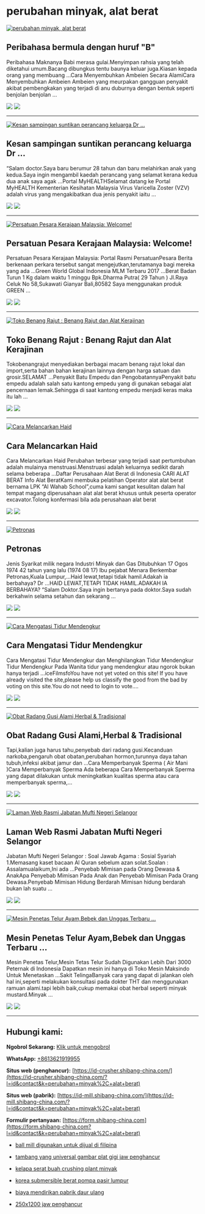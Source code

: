 # perubahan minyak, alat berat

<a href="https://swt.shibang-china.com/?l=id&img&k=perubahan+minyak%2C+alat+berat" target="_blank">![perubahan minyak, alat berat](http://static.shibang-china.com/all-800x300/632.jpg)</a>

## Peribahasa bermula dengan huruf "B"
Peribahasa Maknanya Babi merasa gulai.Menyimpan rahsia yang telah diketahui umum.Bacang dibungkus tentu baunya keluar juga.Kiasan kepada orang yang membuang …Cara Menyembuhkan Ambeien Secara AlamiCara Menyembuhkan Ambeien Ambeien yang meurpakan gangguan penyakit akibat pembengkakan yang terjadi di anu duburnya dengan bentuk seperti benjolan benjolan …


<a href="https://whatsapp.shibangsoft.com/WhatsApp.php" target="_blank" title="WhatsApp">![](http://static.shibang-china.com/icon/whatsapp.png)</a> <a href="https://swt.shibang-china.com/?l=id&icon&k=perubahan+minyak%2C+alat+berat" target="_blank">![](http://static.shibang-china.com/icon/chat-id.png)</a>

---

<a href="https://swt.shibang-china.com/?l=id&img&k=perubahan+minyak%2C+alat+berat" target="_blank">![Kesan sampingan suntikan perancang keluarga Dr …](http://static.shibang-china.com/all-800x300/1410.jpg)</a>

## Kesan sampingan suntikan perancang keluarga Dr …
“Salam doctor.Saya baru berumur 28 tahun dan baru melahirkan anak yang kedua.Saya ingin mengambil kaedah perancang yang selamat kerana kedua dua anak saya agak …Portal MyHEALTHSelamat datang ke Portal MyHEALTH Kementerian Kesihatan Malaysia Virus Varicella Zoster (VZV) adalah virus yang mengakibatkan dua jenis penyakit iaitu …


<a href="https://whatsapp.shibangsoft.com/WhatsApp.php" target="_blank" title="WhatsApp">![](http://static.shibang-china.com/icon/whatsapp.png)</a> <a href="https://swt.shibang-china.com/?l=id&icon&k=perubahan+minyak%2C+alat+berat" target="_blank">![](http://static.shibang-china.com/icon/chat-id.png)</a>

---

<a href="https://swt.shibang-china.com/?l=id&img&k=perubahan+minyak%2C+alat+berat" target="_blank">![Persatuan Pesara Kerajaan Malaysia: Welcome!](http://static.shibang-china.com/all-800x300/58.jpg)</a>

## Persatuan Pesara Kerajaan Malaysia: Welcome!
Persatuan Pesara Kerajaan Malaysia: Portal Rasmi PersatuanPesara Berita berkenaan perkara tersebut sangat mengejutkan,terutamanya bagi mereka yang ada …Green World Global Indonesia MLM Terbaru 2017 …Berat Badan Turun 1 Kg dalam waktu 1 minggu Bpk.Dharma Putra( 29 Tahun ) Jl.Raya Celuk No 58,Sukawati Gianyar Bali,80582 Saya menggunakan produk GREEN …


<a href="https://whatsapp.shibangsoft.com/WhatsApp.php" target="_blank" title="WhatsApp">![](http://static.shibang-china.com/icon/whatsapp.png)</a> <a href="https://swt.shibang-china.com/?l=id&icon&k=perubahan+minyak%2C+alat+berat" target="_blank">![](http://static.shibang-china.com/icon/chat-id.png)</a>

---

<a href="https://swt.shibang-china.com/?l=id&img&k=perubahan+minyak%2C+alat+berat" target="_blank">![Toko Benang Rajut : Benang Rajut dan Alat Kerajinan](http://static.shibang-china.com/all-800x300/1469.jpg)</a>

## Toko Benang Rajut : Benang Rajut dan Alat Kerajinan
Tokobenangrajut menyediakan berbagai macam benang rajut lokal dan import,serta bahan bahan kerajinan lainnya dengan harga satuan dan grosir.SELAMAT …Penyakit Batu Empedu dan PengobatannyaPenyakit batu empedu adalah salah satu kantong empedu yang di gunakan sebagai alat pencernaan lemak.Sehingga di saat kantong empedu menjadi keras maka itu lah …


<a href="https://whatsapp.shibangsoft.com/WhatsApp.php" target="_blank" title="WhatsApp">![](http://static.shibang-china.com/icon/whatsapp.png)</a> <a href="https://swt.shibang-china.com/?l=id&icon&k=perubahan+minyak%2C+alat+berat" target="_blank">![](http://static.shibang-china.com/icon/chat-id.png)</a>

---

<a href="https://swt.shibang-china.com/?l=id&img&k=perubahan+minyak%2C+alat+berat" target="_blank">![Cara Melancarkan Haid](http://static.shibang-china.com/all-800x300/1467.jpg)</a>

## Cara Melancarkan Haid
Cara Melancarkan Haid Perubahan terbesar yang terjadi saat pertumbuhan adalah mulainya menstruasi.Menstruasi adalah keluarnya sedikit darah selama beberapa …Daftar Perusahaan Alat Berat di Indonesia CARI ALAT BERAT Info Alat BeratKami membuka pelatihan Operator alat alat berat bernama LPK “Al Wahab School”,cuma kami sangat kesulitan dalam hal tempat magang diperusahaan alat alat berat khusus untuk peserta operator excavator.Tolong konfermasi bila ada perusahaan alat berat


<a href="https://whatsapp.shibangsoft.com/WhatsApp.php" target="_blank" title="WhatsApp">![](http://static.shibang-china.com/icon/whatsapp.png)</a> <a href="https://swt.shibang-china.com/?l=id&icon&k=perubahan+minyak%2C+alat+berat" target="_blank">![](http://static.shibang-china.com/icon/chat-id.png)</a>

---

<a href="https://swt.shibang-china.com/?l=id&img&k=perubahan+minyak%2C+alat+berat" target="_blank">![Petronas](http://static.shibang-china.com/all-800x300/405.jpg)</a>

## Petronas
Jenis Syarikat milik negara Industri Minyak dan Gas Ditubuhkan 17 Ogos 1974 42 tahun yang lalu (1974 08 17) Ibu pejabat Menara Berkembar Petronas,Kuala Lumpur,…Haid lewat,tetapi tidak hamil.Adakah ia berbahaya? Dr …HAID LEWAT,TETAPI TIDAK HAMIL.ADAKAH IA BERBAHAYA? “Salam Doktor.Saya ingin bertanya pada doktor.Saya sudah berkahwin selama setahun dan sekarang …


<a href="https://whatsapp.shibangsoft.com/WhatsApp.php" target="_blank" title="WhatsApp">![](http://static.shibang-china.com/icon/whatsapp.png)</a> <a href="https://swt.shibang-china.com/?l=id&icon&k=perubahan+minyak%2C+alat+berat" target="_blank">![](http://static.shibang-china.com/icon/chat-id.png)</a>

---

<a href="https://swt.shibang-china.com/?l=id&img&k=perubahan+minyak%2C+alat+berat" target="_blank">![Cara Mengatasi Tidur Mendengkur](http://static.shibang-china.com/all-800x300/1003.jpg)</a>

## Cara Mengatasi Tidur Mendengkur
Cara Mengatasi Tidur Mendengkur dan Menghilangkan Tidur Mendengkur Tidur Mendengkur Pada Wanita tidur yang mendengkur atau ngorok bukan hanya terjadi …iceFilmsfoYou have not yet voted on this site! If you have already visited the site,please help us classify the good from the bad by voting on this site.You do not need to login to vote.…


<a href="https://whatsapp.shibangsoft.com/WhatsApp.php" target="_blank" title="WhatsApp">![](http://static.shibang-china.com/icon/whatsapp.png)</a> <a href="https://swt.shibang-china.com/?l=id&icon&k=perubahan+minyak%2C+alat+berat" target="_blank">![](http://static.shibang-china.com/icon/chat-id.png)</a>

---

<a href="https://swt.shibang-china.com/?l=id&img&k=perubahan+minyak%2C+alat+berat" target="_blank">![Obat Radang Gusi Alami,Herbal & Tradisional](http://static.shibang-china.com/all-800x300/1307.jpg)</a>

## Obat Radang Gusi Alami,Herbal & Tradisional
Tapi,kalian juga harus tahu,penyebab dari radang gusi.Kecanduan narkoba,pengaruh obat obatan,perubahan hormon,turunnya daya tahan tubuh,infeksi akibat jamur dan …Cara Memperbanyak Sperma ( Air Mani )Cara Memperbanyak Sperma Ada beberapa Cara Memperbanyak Sperma yang dapat dilakukan untuk meningkatkan kualitas sperma atau cara memperbanyak sperma,…


<a href="https://whatsapp.shibangsoft.com/WhatsApp.php" target="_blank" title="WhatsApp">![](http://static.shibang-china.com/icon/whatsapp.png)</a> <a href="https://swt.shibang-china.com/?l=id&icon&k=perubahan+minyak%2C+alat+berat" target="_blank">![](http://static.shibang-china.com/icon/chat-id.png)</a>

---

<a href="https://swt.shibang-china.com/?l=id&img&k=perubahan+minyak%2C+alat+berat" target="_blank">![Laman Web Rasmi Jabatan Mufti Negeri Selangor](http://static.shibang-china.com/all-800x300/1443.jpg)</a>

## Laman Web Rasmi Jabatan Mufti Negeri Selangor
Jabatan Mufti Negeri Selangor : Soal Jawab Agama : Sosial Syariah 1.Memasang kaset bacaan Al Quran sebelum azan solat.Soalan : Assalamualaikum,Ini ada …Penyebab Mimisan pada Orang Dewasa & AnakApa Penyebab Mimisan Pada Anak dan Penyebab Mimisan Pada Orang Dewasa.Penyebab Mimisan Hidung Berdarah Mimisan hidung berdarah bukan lah suatu …


<a href="https://whatsapp.shibangsoft.com/WhatsApp.php" target="_blank" title="WhatsApp">![](http://static.shibang-china.com/icon/whatsapp.png)</a> <a href="https://swt.shibang-china.com/?l=id&icon&k=perubahan+minyak%2C+alat+berat" target="_blank">![](http://static.shibang-china.com/icon/chat-id.png)</a>

---

<a href="https://swt.shibang-china.com/?l=id&img&k=perubahan+minyak%2C+alat+berat" target="_blank">![Mesin Penetas Telur Ayam,Bebek dan Unggas Terbaru …](http://static.shibang-china.com/all-800x300/1418.jpg)</a>

## Mesin Penetas Telur Ayam,Bebek dan Unggas Terbaru …
Mesin Penetas Telur,Mesin Tetas Telur Sudah Digunakan Lebih Dari 3000 Peternak di Indonesia Dapatkan mesin ini hanya di Toko Mesin Maksindo Untuk Menetaskan …Sakit TelingaBanyak cara yang dapat di jalankan oleh hal ini,seperti melakukan konsultasi pada dokter THT dan menggunakan ramuan alami.tapi lebih baik,cukup memakai obat herbal seperti minyak mustard.Minyak …


<a href="https://whatsapp.shibangsoft.com/WhatsApp.php" target="_blank" title="WhatsApp">![](http://static.shibang-china.com/icon/whatsapp.png)</a> <a href="https://swt.shibang-china.com/?l=id&icon&k=perubahan+minyak%2C+alat+berat" target="_blank">![](http://static.shibang-china.com/icon/chat-id.png)</a>

---
## Hubungi kami:

**Ngobrol Sekarang:** [Klik untuk mengobrol](https://swt.shibang-china.com?l=id&contact&k=perubahan+minyak%2C+alat+berat)

**WhatsApp:**  [+8613621919955](https://whatsapp.shibangsoft.com/WhatsApp.php)

**Situs web (penghancur):** [https://id-crusher.shibang-china.com/](https://id-crusher.shibang-china.com/?l=id&contact&k=perubahan+minyak%2C+alat+berat)

**Situs web (pabrik):** [https://id-mill.shibang-china.com/](https://id-mill.shibang-china.com/?l=id&contact&k=perubahan+minyak%2C+alat+berat)

**Formulir pertanyaan:** [https://form.shibang-china.com](https://form.shibang-china.com?l=id&contact&k=perubahan+minyak%2C+alat+berat)

* [ball mill digunakan untuk dijual di filipina](../39/ball%20mill%20digunakan%20untuk%20dijual%20di%20filipina.md)

* [tambang yang universal gambar plat gigi jaw penghancur](../31/tambang%20yang%20universal%20gambar%20plat%20gigi%20jaw%20penghancur.md)

* [kelapa serat buah crushing plant minyak](../38/kelapa%20serat%20buah%20crushing%20plant%20minyak.md)

* [korea submersible berat pompa pasir lumpur](../38/korea%20submersible%20berat%20pompa%20pasir%20lumpur.md)

* [biaya mendirikan pabrik daur ulang](../39/biaya%20mendirikan%20pabrik%20daur%20ulang.md)

* [250x1200 jaw penghancur](../40/250x1200%20jaw%20penghancur.md)